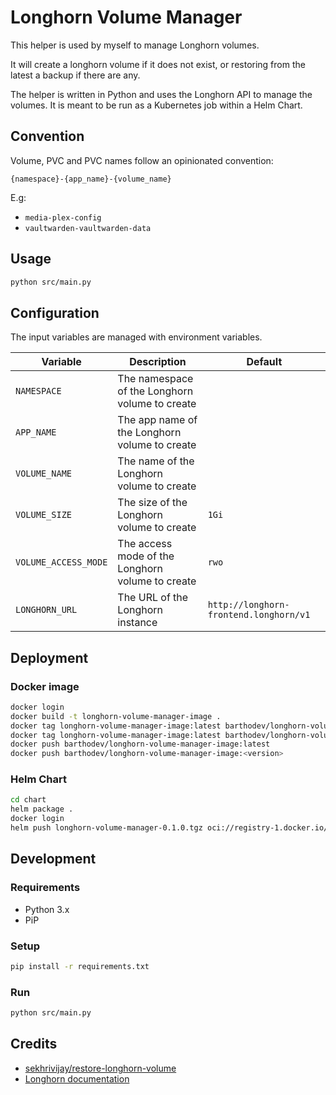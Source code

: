 # Longhorn Volume Manager

This helper is used by myself to manage Longhorn volumes.

It will create a longhorn volume if it does not exist, or restoring from the latest a backup if there are any.

The helper is written in Python and uses the Longhorn API to manage the volumes. It is meant to be run as a Kubernetes job within a Helm Chart.

## Convention

Volume, PVC and PVC names follow an opinionated convention:
```
{namespace}-{app_name}-{volume_name}
```

E.g: 
- `media-plex-config`
- `vaultwarden-vaultwarden-data`

## Usage

```bash
python src/main.py
```

## Configuration

The input variables are managed with environment variables.

| Variable             | Description                                      | Default                                |
| -------------------- | ------------------------------------------------ | -------------------------------------- |
| `NAMESPACE`          | The namespace of the Longhorn volume to create   |                                        |
| `APP_NAME`           | The app name of the Longhorn volume to create    |                                        |
| `VOLUME_NAME`        | The name of the Longhorn volume to create        |                                        |
| `VOLUME_SIZE`        | The size of the Longhorn volume to create        | `1Gi`                                  |
| `VOLUME_ACCESS_MODE` | The access mode of the Longhorn volume to create | `rwo`                                  |
| `LONGHORN_URL`       | The URL of the Longhorn instance                 | `http://longhorn-frontend.longhorn/v1` |

## Deployment

### Docker image

```bash
docker login
docker build -t longhorn-volume-manager-image .
docker tag longhorn-volume-manager-image:latest barthodev/longhorn-volume-manager-image:latest
docker tag longhorn-volume-manager-image:latest barthodev/longhorn-volume-manager-image:<version>
docker push barthodev/longhorn-volume-manager-image:latest
docker push barthodev/longhorn-volume-manager-image:<version>
```

### Helm Chart

```bash
cd chart
helm package .
docker login
helm push longhorn-volume-manager-0.1.0.tgz oci://registry-1.docker.io/barthodev
```

## Development

### Requirements

- Python 3.x
- PiP

### Setup

```bash
pip install -r requirements.txt
```

### Run

```bash
python src/main.py
```

## Credits

- [sekhrivijay/restore-longhorn-volume](https://github.com/sekhrivijay/restore-longhorn-volume/tree/master)
- [Longhorn documentation](https://longhorn.io/docs/1.6.2/references/longhorn-client-python/)